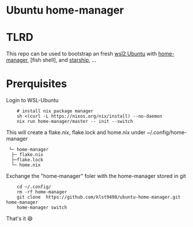 # Ubuntu home-manager

# TLRD
This repo can be used to bootstrap an fresh [wsl2 Ubuntu](https://canonical-ubuntu-wsl.readthedocs-hosted.com/en/latest/guides/install-ubuntu-wsl2/) with [home-manager](), [fish shell], and [starship](), ...

# Prerquisites

Login to WSL-Ubuntu

```console
    # install nix package manager
    sh <(curl -L https://nixos.org/nix/install) --no-daemon
    nix run home-manager/master -- init --switch
```
 This will create a flake.nix, flake.lock and home.nix under ~/.config/home-manager

```console
 └─ home-manager
  ├─ flake.nix
  ├─flake.lock
  └─ home.nix
```

Exchange the "home-manager" foler with the home-manager stored in git
```console
    cd ~/.config/
    rm -rf home-manager
    git clone  https://github.com/klst9498/ubuntu-home-manager.git home-manager
    home-manager switch
```

That's it :smile:


